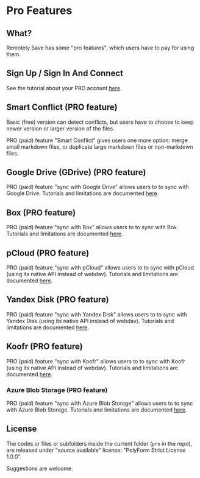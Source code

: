 # Pro Features

## What?

Remotely Save has some "pro features", which users have to pay for using them.

## Sign Up / Sign In And Connect

See the tutorial about your PRO account [here](.../docs/pro/README.md).

## Smart Conflict (PRO feature)

Basic (free) version can detect conflicts, but users have to choose to keep newer version or larger version of the files.

PRO (paid) feature "Smart Conflict" gives users one more option: merge small markdown files, or duplicate large markdown files or non-markdown files.

## Google Drive (GDrive) (PRO feature)

PRO (paid) feature "sync with Google Drive" allows users to to sync with Google Drive. Tutorials and limitations are documented [here](../docs/remote_services/googledrive/README.md).

## Box (PRO feature)

PRO (paid) feature "sync with Box" allows users to to sync with Box. Tutorials and limitations are documented [here](../docs/remote_services/box/README.md).

## pCloud (PRO feature)

PRO (paid) feature "sync with pCloud" allows users to to sync with pCloud (using its native API instead of webdav). Tutorials and limitations are documented [here](../docs/remote_services/pcloud/README.md).

## Yandex Disk (PRO feature)

PRO (paid) feature "sync with Yandex Disk" allows users to to sync with Yandex Disk (using its native API instead of webdav). Tutorials and limitations are documented [here](../docs/remote_services/yandexdisk/README.md).

## Koofr (PRO feature)

PRO (paid) feature "sync with Koofr" allows users to to sync with Koofr (using its native API instead of webdav). Tutorials and limitations are documented [here](../docs/remote_services/koofr/README.md).

### Azure Blob Storage (PRO feature)

PRO (paid) feature "sync with Azure Blob Storage" allows users to to sync with Azure Blob Storage. Tutorials and limitations are documented [here](../docs/remote_services/azureblobstorage/README.md).

## License

The codes or files or subfolders inside the current folder (`pro` in the repo), are released under "source available" license: "PolyForm Strict License 1.0.0".

Suggestions are welcome.
